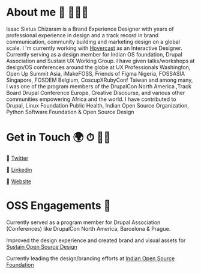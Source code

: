 # About me 🥑 👨🏾‍💻
Isaac Sixtus Chizaram is a Brand Experience Designer with years of professional experience in design and a track record in brand communication, community building and marketing design on a global scale.  I 'm currently working with [Hovercast](https://hovercast.com) as an Interactive Designer. Currently  serving as a design member for Indian OS foundation, Drupal Association and Sustain UX Working Group. I have given talks/workshops at design/OS conferences around the globe at UX Professionals Washington, Open Up Summit Asia, iMakeFOSS, Friends of Figma Nigeria, FOSSASIA Singapore, FOSDEM Belgium, CoscupXRubyConf Taiwan and among many, I was one of the program members of the DrupalCon North America ,Track Board Drupal Conference Europe, Creative Discourse, and various other communities empowering Africa and the world. I have contributed to Drupal, Linux Foundation Public Health, Indian Open Source Organization, Python Software Foundation & Open Source Design
# Get in Touch 🌍 ⏱ 👍🏽
🔗 [Twitter](https://twitter.com/isaaczara_)

🔗 [Linkedin](https://www.linkedin.com/in/isaac-sixtus-chizaram-41220a171/)

🔗 [Website](https://isaaczara.com)
# OSS Engagements 📍
Currently served as a program member for Drupal Association (Conferences) like DrupalCon North America, Barcelona & Prague.

Improved the design experience and created brand and visual assets for [Sustain Open Source Design](https://sosdesign.sustainoss.org/)

Currently leading the design/branding efforts at [Indian Open Source Foundation](https://github.com/IndianOpenSourceFoundation) 
